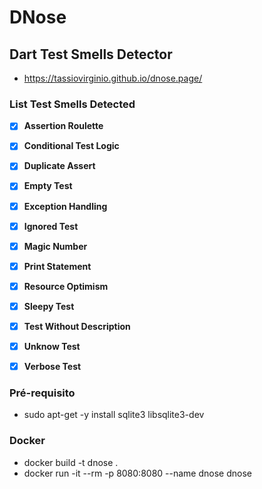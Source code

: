 # DNose
## Dart Test Smells Detector

- https://tassiovirginio.github.io/dnose.page/

### List Test Smells Detected

- [x] **Assertion Roulette**
- [x] **Conditional Test Logic**
- [x] **Duplicate Assert**
- [x] **Empty Test**
- [x] **Exception Handling**
- [x] **Ignored Test**
- [x] **Magic Number**
- [x] **Print Statement**
- [x] **Resource Optimism**
- [x] **Sleepy Test**
- [x] **Test Without Description**
- [x] **Unknow Test**
- [x] **Verbose Test**


### Pré-requisito

- sudo apt-get -y install sqlite3 libsqlite3-dev


### Docker

- docker build -t dnose .
- docker run -it --rm -p 8080:8080 --name dnose dnose

